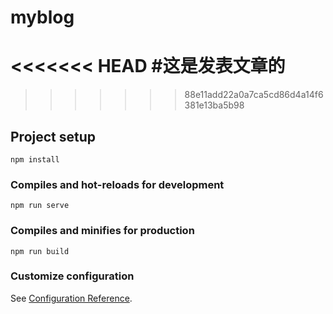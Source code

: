 # myblog
<<<<<<< HEAD
#这是发表文章的
=======

>>>>>>> 88e11add22a0a7ca5cd86d4a14f6381e13ba5b98
## Project setup
```
npm install
```

### Compiles and hot-reloads for development
```
npm run serve
```

### Compiles and minifies for production
```
npm run build
```

### Customize configuration
See [Configuration Reference](https://cli.vuejs.org/config/).
